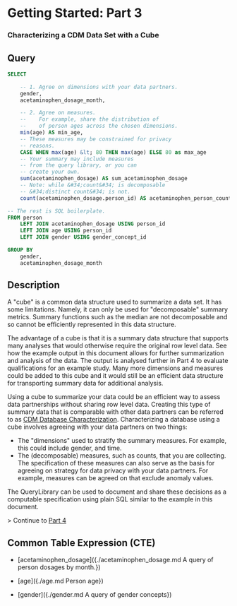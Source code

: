 

# Getting Started: Part 3

### Characterizing a CDM Data Set with a Cube










	 
## Query
```sql
SELECT

	-- 1. Agree on dimensions with your data partners.
	gender,
	acetaminophen_dosage_month,

	-- 2. Agree on measures.
	--    For example, share the distribution of
	--    of person ages across the chosen dimensions.
	min(age) AS min_age,
	-- These measures may be constrained for privacy
	-- reasons.
	CASE WHEN max(age) &lt; 80 THEN max(age) ELSE 80 as max_age
	-- Your summary may include measures
	-- from the query library, or you can
	-- create your own.
	sum(acetaminophen_dosage) AS sum_acetaminophen_dosage
	-- Note: while &#34;count&#34; is decomposable
	-- &#34;distinct count&#34; is not.
	count(acetaminophen_dosage.person_id) AS acetaminophen_person_count

-- The rest is SQL boilerplate.
FROM person
	LEFT JOIN acetaminophen_dosage USING person_id
	LEFT JOIN age USING person_id
	LEFT JOIN gender USING gender_concept_id

GROUP BY
	gender,
	acetaminophen_dosage_month
```


	 

## Description
A &#34;cube&#34; is a common data structure
used to summarize a data set. It has
some limitations. Namely, it can only
be used for &#34;decomposable&#34; summary metrics.
Summary functions such as the median are
not decomposable and so cannot be efficiently
represented in this data structure.

The advantage of a cube is that it is a summary
data structure that supports many 
analyses that would otherwise require the original
row level data. See how the example output
in this document allows for further summarization
and analysis of the data. The output is analysed
further in Part 4 to evaluate qualifications for
an example study. Many more dimensions
and measures could be added to this cube and it
would still be an efficient data structure for
transporting summary data for additional analysis.

Using a cube to summarize your data
could be an efficient way to assess
data partnerships without sharing row level
data. Creating this type of summary data
that is comparable with other data partners
can be referred to as [CDM Database Characterization](https://ohdsi.github.io/TheBookOfOhdsi/Characterization.html#database-level-characterization). Characterizing a
database using a cube
involves agreeing with your data partners
on two things:
- The &#34;dimensions&#34; used to stratify the summary
	measures. For example, this could include
	gender, and time.
- The (decomposable) measures, such as counts,
	that you are collecting. The specification
	of these measures can also serve as the basis
	for agreeing on strategy for data privacy with your
	data partners. For example, measures can be agreed 
	on that exclude anomaly values.

The QueryLibrary can be used to document and
share these decisions as a computable specification
using plain SQL similar to the example in this document.

&gt; Continue to [Part 4](./part4.md)



	 


	 


	

## Common Table Expression (CTE)


- [acetaminophen_dosage]({./acetaminophen_dosage.md A query of person dosages by month.}) 




- [age]({./age.md Person age}) 




- [gender]({./gender.md A query of gender concepts}) 





	
